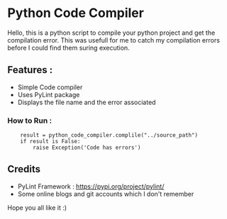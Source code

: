# Python Code Compiler
Hello, this is a python script to compile your python project and get the compilation error.
This was usefull for me to catch my compilation errors before I could find them suring execution.

## Features :
*	Simple Code compiler
*	Uses PyLint package
*	Displays the file name and the error associated


### How to Run :
```
	result = python_code_compiler.complile("../source_path")
    if result is False:
        raise Exception('Code has errors')
```

## Credits 
*	PyLint Framework	: 	https://pypi.org/project/pylint/
*	Some online blogs and git accounts which I don't remember

Hope you all like it :)